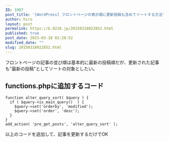 ```yaml
---
ID: 1907
post_title: '[WordPress] フロントページの表示順に更新投稿も含めてソートする方法'
author: hiro
layout: post
permalink: https://b.0218.jp/20150318022852.html
published: true
post_date: 2015-03-18 02:28:52
modified_date: ""
slug: 20150318022852.html
---
```

フロントページの記事の並び順は基本的に最新の投稿順だが、更新された記事も"最新の投稿"としてソートの対象としたい。
<!--more-->
<h2>functions.phpに追加するコード</h2>
<pre class="language-php"><code>function alter_query_sort( $query ) {
  if ( $query-&gt;is_main_query()  ) {
    $query-&gt;set('orderby', 'modified');
    $query-&gt;set('order', 'desc');
  }
}
add_action( 'pre_get_posts', 'alter_query_sort' );</code></pre>
以上のコードを追加して、記事を更新するだけでOK